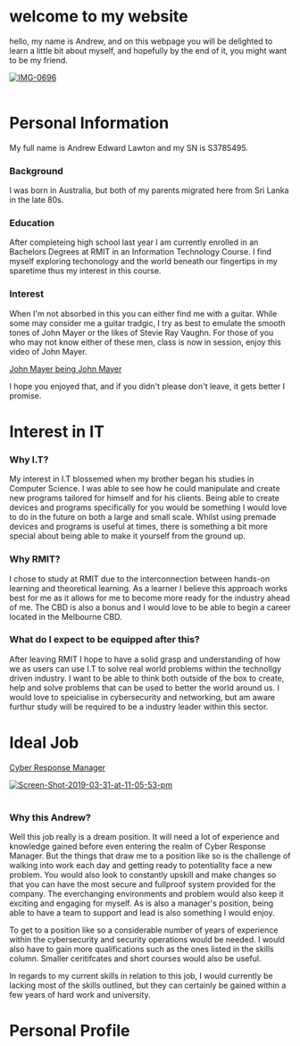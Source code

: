 # **welcome to my website**
hello, my name is Andrew, and on this webpage you will be delighted to learn a little bit about myself, and hopefully by the end of it, you might want to be my friend.

<a href="https://ibb.co/yXQYG1M"><img src="https://i.ibb.co/NsymQPk/IMG-0696.jpg" alt="IMG-0696" border="0"></a><br /><a target='_blank' href='https://imgbb.com/'></a><br />

# **Personal Information**
My full name is Andrew Edward Lawton and my SN is S3785495.


### Background
I was born in Australia, but both of my parents migrated here from Sri Lanka in the late 80s. 


### Education
After completeing high school last year I am currently enrolled in an Bachelors Degrees at RMIT in an Information Technology Course. I find myself exploring techonology and the world beneath our fingertips in my sparetime thus my interest in this course. 

### Interest
When I'm not absorbed in this you can either find me with a guitar. While some may consider me a guitar tradgic, I try as best to emulate the smooth tones of John Mayer or the likes of Stevie Ray Vaughn. For those of you who may not know either of these men, class is now in session, enjoy this video of John Mayer.


[John Mayer being John Mayer](https://www.youtube.com/watch?v=mQ055hHdxbE)


I hope you enjoyed that, and if you didn't please don't leave, it gets better I promise.

# **Interest in IT**

### Why I.T?
My interest in I.T blossemed when my brother began his studies in Computer Science. I was able to see how he could manipulate and create new programs tailored for himself and for his clients. Being able to create devices and programs specifically for you would be something I would love to do in the future on both a large and small scale. Whilst using premade devices and programs is useful at times, there is something a bit more special about being able to make it yourself from the ground up.

### Why RMIT?
I chose to study at RMIT due to the interconnection between hands-on learning and theoretical learning. As a learner I believe this approach works best for me as it allows for me to become more ready for the industry ahead of me. The CBD is also a bonus and I would love to be able to begin a career located in the Melbourne CBD.

### What do I expect to be equipped after this?
After leaving RMIT I hope to have a solid grasp and understanding of how we as users can use I.T to solve real world problems within the technollgy driven industry. I want to be able to think both outside of the box to create, help and solve problems that can be used to better the world around us. I would love to speicialise in cybersecurity and networking, but am aware furthur study will be required to be a industry leader within this sector.

# Ideal Job
[Cyber Response Manager](https://www.seek.com.au/job/38565205?searchrequesttoken=27fdaa48-532e-4c51-a1e6-2209219c8d6c&type=standard)

<a href="https://ibb.co/ZKQD81c"><img src="https://i.ibb.co/K7tvqzV/Screen-Shot-2019-03-31-at-11-05-53-pm.png" alt="Screen-Shot-2019-03-31-at-11-05-53-pm" border="0"></a><br /><a target='_blank' href='https://imgbb.com/'></a><br />

### Why this Andrew?
Well this job really is a dream position. It will need a lot of experience and knowledge gained before even entering the realm of Cyber Response Manager. But the things that draw me to a position like so is the challenge of walking into work each day and getting ready to potentiallty face a new problem. You would also look to constantly upskill and make changes so that you can have the most secure and fullproof system provided for the company. The everchanging environments and problem would also keep it exciting and engaging for myself. As is also a manager's position, being able to have a team to support and lead is also something I would enjoy. 

To get to a position like so a considerable number of years of experience within the cybersecurity and security operations would be needed. I would also have to gain more qualifications such as the ones listed in the skills column. Smaller ceritifcates and short courses would also be useful.

In regards to my current skills in relation to this job, I would currently be lacking most of the skills outlined, but they can certainly be gained within a few years of hard work and university.

# Personal Profile




